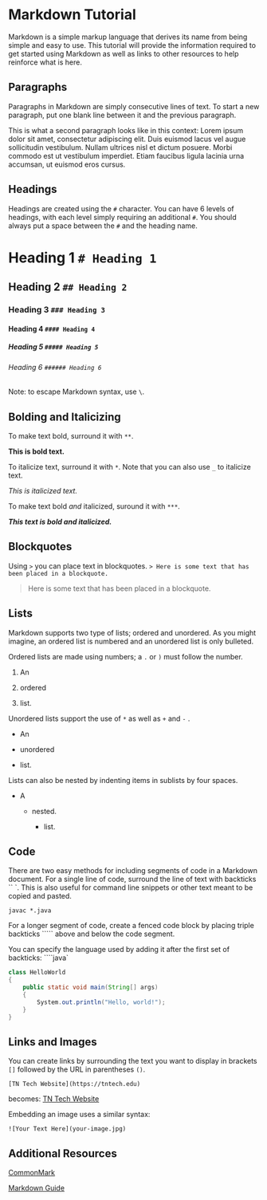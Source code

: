 # Markdown Tutorial

Markdown is a simple markup language that derives its name from being simple and easy to use. This tutorial will provide the information required to get started using Markdown as well as links to other resources to help reinforce what is here.

## Paragraphs

Paragraphs in Markdown are simply consecutive lines of text. To start a new paragraph, put one blank line between it and the previous paragraph.

This is what a second paragraph looks like in this context: Lorem ipsum dolor sit amet, consectetur adipiscing elit. Duis euismod  lacus vel augue sollicitudin vestibulum. Nullam ultrices nisl et dictum posuere. Morbi commodo est ut vestibulum imperdiet. Etiam faucibus ligula lacinia urna accumsan, ut euismod eros cursus. 

## Headings

Headings are created using the `#` character. You can have 6 levels of headings, with each level simply requiring an additional `#`. You should always put a space between the `#` and the heading name.

# Heading 1 `# Heading 1 `

## Heading 2 `## Heading 2 `

### Heading 3 `### Heading 3`

#### Heading 4 `#### Heading 4`

##### Heading 5 `##### Heading 5`

###### Heading 6 `###### Heading 6`

Note: to escape Markdown syntax, use `\`. 

## Bolding and Italicizing

To make text bold, surround it with `**`.

**This is bold text.**

To italicize text, surround it with `*`. Note that you can also use `_` to italicize text.

*This is italicized text.*

To make text bold *and* italicized, suround it with `***`.

***This text is bold and italicized.***

## Blockquotes

Using `>` you can place text in blockquotes.  `> Here is some text that has been placed in a blockquote.`

> Here is some text that has been placed in a blockquote.

## Lists

Markdown supports two type of lists; ordered and unordered. As you might imagine, an ordered list is numbered and an unordered list is only bulleted.

Ordered lists are made using numbers; a `.` or `)` must follow the number.

1. An

2. ordered

3. list.

Unordered lists support the use of `*` as well as `+` and `-` .

* An 

* unordered

* list.

Lists can also be nested by indenting items in sublists by four spaces. 

* A
  
  * nested.
    
    * list.

## Code

There are two easy methods for including segments of code in a Markdown document. For a single line of code, surround the line of text with backticks `` `. This is also useful for command line snippets or other text meant to be copied and pasted.

` javac *.java `

For a longer segment of code, create a fenced code block by placing triple backticks ````` above and below the code segment.

You can specify the language used by adding it after the first set of backticks: ````java`

```java
class HelloWorld
{
    public static void main(String[] args)
    {
        System.out.println("Hello, world!");
    }
}
```

## Links and Images

You can create links by surrounding the text you want to display in brackets `[]` followed by the URL in parentheses `()`.

`[TN Tech Website](https://tntech.edu)`

becomes: [TN Tech Website](https://tntech.edu)

Embedding an image uses a similar syntax:

`![Your Text Here](your-image.jpg)` 

## Additional Resources

[CommonMark](https://commonmark.org/)

[Markdown Guide](https://www.markdownguide.org/)
